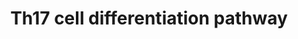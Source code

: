 ---
annotations:
- type: Cell Type Ontology
  value: T-helper 17 cell
- type: Pathway Ontology
  value: signaling pathway
- type: Pathway Ontology
  value: immune response pathway
authors:
- Hafeez
- Egonw
- Khanspers
description: Th17 Cell Differentiation and the effect of Circadian network. The differentiation
  pathway for Th17 cell is considered and converted from the KEGG pathways database,
  whereas its connection with the Circadian network is taken from the literature.
  All the references will be provided soon.
last-edited: 2022-02-14
organisms:
- Homo sapiens
redirect_from:
- /index.php/Pathway:WP5130
- /instance/WP5130
schema-jsonld:
- '@context': https://schema.org/
  '@id': https://wikipathways.github.io/pathways/WP5130.html
  '@type': Dataset
  creator:
    '@type': Organization
    name: WikiPathways
  description: Th17 Cell Differentiation and the effect of Circadian network. The
    differentiation pathway for Th17 cell is considered and converted from the KEGG
    pathways database, whereas its connection with the Circadian network is taken
    from the literature. All the references will be provided soon.
  keywords:
  - ERK
  - MTOR
  - NFIL3
  - PER1
  - p38
  - FOS
  - IL1BR
  - CD4
  - TGFB1
  - IL6
  - IL21R
  - TCRB
  - AHR
  - BMAL1
  - CD3G
  - JAK1/3
  - NFKBIA
  - LAT
  - IL6R
  - RARA
  - IL27R
  - FOXP3
  - RORgt
  - Hsp90
  - RORA
  - IL1B
  - JAK2
  - IL17F
  - JNK
  - IL2R
  - TCRA
  - JAK1
  - TYK2
  - LCK
  - IL21
  - HLA-DMA
  - CLOCK
  - IL4R
  - IL27
  - CD3E
  - PLCG1
  - IL2
  - CD3Z
  - GATA3
  - IL23R
  - RUNX1
  - CRY1
  - STAT6
  - IFNG
  - IRF4
  - STAT3
  - SMADs
  - JUN
  - IL22
  - RXRA
  - STAT1
  - PRKCQ
  - IL4
  - IKK
  - T-bet
  - STAT5A
  - Rev-erb
  - SOCS3
  - CD3D
  - HIF1A
  - IL17A
  - IFNGR
  - TGFBR1
  - CaN
  - IL23A
  - NFATC1
  - NFKB1
  - ZAP70
  license: CC0
  name: Th17 cell differentiation pathway
seo: CreativeWork
title: Th17 cell differentiation pathway
wpid: WP5130
---